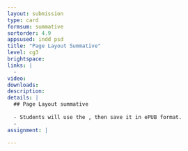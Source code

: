 ```yaml
---
layout: submission
type: card
formsum: summative
sortorder: 4.9
appsused: indd psd
title: "Page Layout Summative"
level: cg3
brightspace: 
links: |
  - 
video: 
downloads: 
description: 
details: |
  ## Page Layout summative
  
  - Students will use the , then save it in ePUB format.  
  - 
assignment: |
  
---
```

